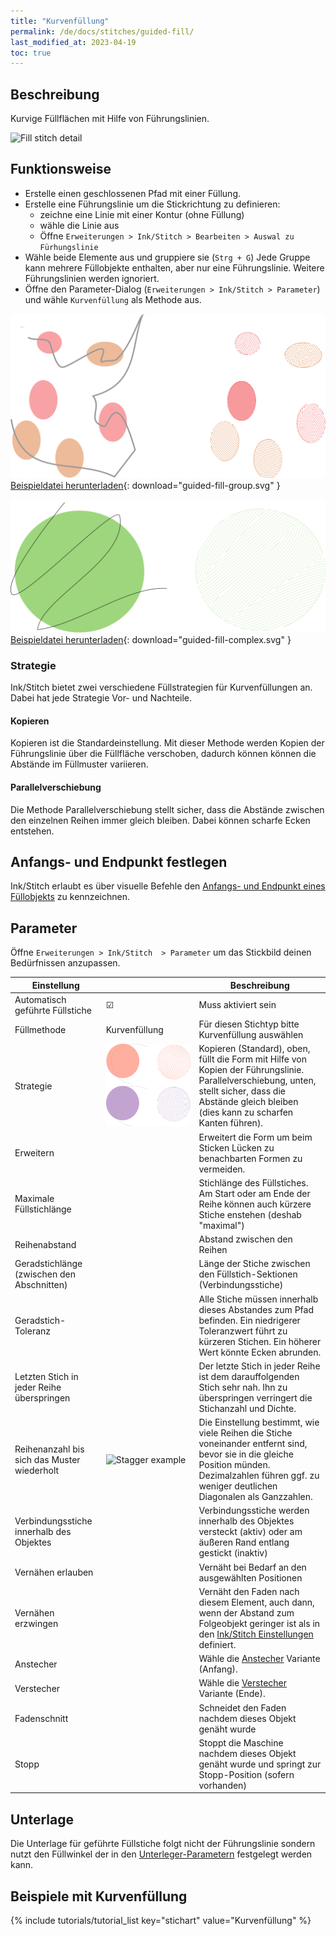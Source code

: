 ```yaml
---
title: "Kurvenfüllung"
permalink: /de/docs/stitches/guided-fill/
last_modified_at: 2023-04-19
toc: true
---
```

## Beschreibung

Kurvige Füllflächen mit Hilfe von Führungslinien.

![Fill stitch detail](/assets/images/docs/guided-fill-detail.jpg)

## Funktionsweise

* Erstelle einen geschlossenen Pfad mit einer Füllung.
* Erstelle eine Führungslinie um die Stickrichtung zu definieren:
    * zeichne eine Linie mit einer Kontur (ohne Füllung)
    * wähle die Linie aus
    * Öffne `Erweiterungen > Ink/Stitch > Bearbeiten > Auswal zu Fürhungslinie`
* Wähle beide Elemente aus und gruppiere sie (`Strg + G`)
  Jede Gruppe kann mehrere Füllobjekte enthalten, aber nur eine Führungslinie.
  Weitere Führungslinien werden ignoriert.
* Öffne den Parameter-Dialog (`Erweiterungen > Ink/Stitch > Parameter`) und wähle `Kurvenfüllung` als Methode aus.

![Guided Fill Group](/assets/images/docs/guided-fill-group.svg)
[Beispieldatei herunterladen](/assets/images/docs/guided-fill-group.svg){: download="guided-fill-group.svg" }

![Guided fill group](/assets/images/docs/guided-fill-complex.svg)
[Beispieldatei herunterladen](/assets/images/docs/guided-fill-complex.svg){: download="guided-fill-complex.svg" }

### Strategie

Ink/Stitch bietet zwei verschiedene Füllstrategien für Kurvenfüllungen an. Dabei hat jede Strategie Vor- und Nachteile.

#### Kopieren

Kopieren ist die Standardeinstellung. Mit dieser Methode werden Kopien der Führungslinie über die Füllfläche verschoben, dadurch können können die Abstände im Füllmuster variieren.

#### Parallelverschiebung

Die Methode Parallelverschiebung stellt sicher, dass die Abstände zwischen den einzelnen Reihen immer gleich bleiben. Dabei können scharfe Ecken entstehen.

## Anfangs- und Endpunkt festlegen

Ink/Stitch erlaubt es über visuelle Befehle den [Anfangs- und Endpunkt eines Füllobjekts](/de/docs/commands) zu kennzeichnen.

## Parameter

Öffne `Erweiterungen > Ink/Stitch  > Parameter` um das Stickbild deinen Bedürfnissen anzupassen.

Einstellung                                 ||Beschreibung
---|---|---
Automatisch geführte Füllstiche             | ☑ |Muss aktiviert sein
Füllmethode                                 | Kurvenfüllung|Für diesen Stichtyp bitte Kurvenfüllung auswählen
Strategie                                   | ![Guided Fill Strategies](/assets/images/docs/guidedfillstrategies.svg)| Kopieren (Standard), oben, füllt die Form mit Hilfe von Kopien der Führungslinie. Parallelverschiebung, unten, stellt sicher, dass die Abstände gleich bleiben (dies kann zu scharfen Kanten führen).
Erweitern                                   || Erweitert die Form um beim Sticken Lücken zu benachbarten Formen zu vermeiden.
Maximale Füllstichlänge                     || Stichlänge des Füllstiches. Am Start oder am Ende der Reihe können auch kürzere Stiche enstehen (deshab "maximal")
Reihenabstand                               || Abstand zwischen den Reihen
Geradstichlänge (zwischen den Abschnitten)  || Länge der Stiche zwischen den Füllstich-Sektionen (Verbindungsstiche)
Geradstich-Toleranz                         || Alle Stiche müssen innerhalb dieses Abstandes zum Pfad befinden. Ein niedrigerer Toleranzwert führt zu kürzeren Stichen. Ein höherer Wert könnte Ecken abrunden.
Letzten Stich in jeder Reihe überspringen   || Der letzte Stich in jeder Reihe ist dem darauffolgenden Stich sehr nah. Ihn zu überspringen verringert die Stichanzahl und Dichte.
Reihenanzahl bis sich das Muster wiederholt | ![Stagger example](/assets/images/docs/params-fill-stagger.png) | Die Einstellung bestimmt, wie viele Reihen die Stiche voneinander entfernt sind, bevor sie in die gleiche Position münden.   Dezimalzahlen führen ggf. zu weniger deutlichen Diagonalen als Ganzzahlen.
Verbindungsstiche innerhalb des Objektes    || Verbindungsstiche werden innerhalb des Objektes versteckt (aktiv) oder am äußeren Rand entlang gestickt (inaktiv)
Vernähen erlauben                           || Vernäht bei Bedarf an den ausgewählten Positionen
Vernähen erzwingen                          || Vernäht den Faden nach diesem Element, auch dann, wenn der Abstand zum Folgeobjekt geringer ist als in den [Ink/Stitch Einstellungen](/de/docs/preferences/) definiert.
Anstecher                                   ||Wähle die [Anstecher](/de/docs/stitches/lock-stitches) Variante (Anfang).
Verstecher                                  ||Wähle die [Verstecher](/de/docs/stitches/lock-stitches) Variante (Ende).
Fadenschnitt                                || Schneidet den Faden nachdem dieses Objekt genäht wurde
Stopp                                       || Stoppt die Maschine nachdem dieses Objekt genäht wurde und springt zur Stopp-Position (sofern vorhanden)

## Unterlage

Die Unterlage für geführte Füllstiche folgt nicht der Führungslinie sondern nutzt den Füllwinkel der in den [Unterleger-Parametern](/de/docs/stitches/fill-stitch/#unterlage) festgelegt werden kann.

## Beispiele mit Kurvenfüllung

{% include tutorials/tutorial_list key="stichart" value="Kurvenfüllung" %}
